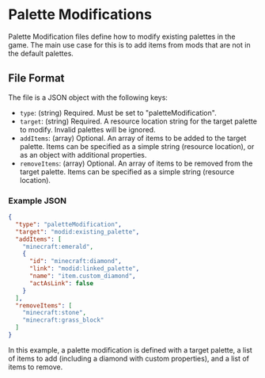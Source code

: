 # Palette Modifications

Palette Modification files define how to modify existing palettes in the game. The main use case for this is to add items from mods that are not in the default palettes.

## File Format

The file is a JSON object with the following keys:

- `type`: (string) Required. Must be set to "paletteModification".
- `target`: (string) Required. A resource location string for the target palette to modify. Invalid palettes will be ignored.
- `addItems`: (array) Optional. An array of items to be added to the target palette. Items can be specified as a simple string (resource location), or as an object with additional properties.
- `removeItems`: (array) Optional. An array of items to be removed from the target palette. Items can be specified as a simple string (resource location).

### Example JSON

```json
{
  "type": "paletteModification",
  "target": "modid:existing_palette",
  "addItems": [
    "minecraft:emerald",
    {
      "id": "minecraft:diamond",
      "link": "modid:linked_palette",
      "name": "item.custom_diamond",
      "actAsLink": false
    }
  ],
  "removeItems": [
    "minecraft:stone",
    "minecraft:grass_block"
  ]
}
```

In this example, a palette modification is defined with a target palette, a list of items to add (including a diamond with custom properties), and a list of items to remove.
